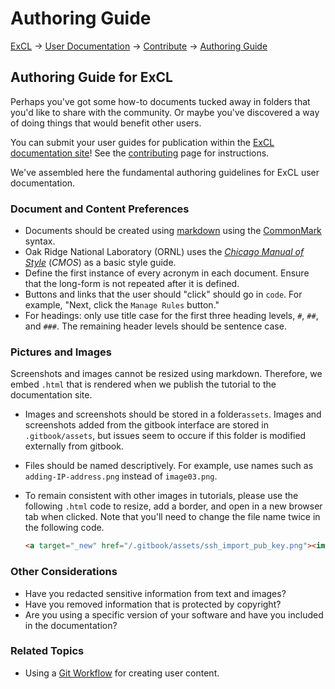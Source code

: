 # Authoring Guide

[ExCL](https://docs.excl.ornl.gov) → [User Documentation](../) → [Contribute](../excl-support/contributing.md) → [Authoring Guide](authoring-guide.md)

## Authoring Guide for ExCL

Perhaps you've got some how-to documents tucked away in folders that you'd like to share with the community. Or maybe you've discovered a way of doing things that would benefit other users.

You can submit your user guides for publication within the [ExCL documentation site](https://docs.excl.ornl.gov)! See the [contributing](../excl-support/contributing.md) page for instructions.

We've assembled here the fundamental authoring guidelines for ExCL user documentation.

### Document and Content Preferences

* Documents should be created using [markdown](https://docs.gitlab.com/ee/user/markdown.html) using the [CommonMark](https://docs.gitlab.com/ee/user/markdown.html#transitioning-to-commonmark) syntax.
* Oak Ridge National Laboratory (ORNL) uses the [_Chicago Manual of Style_](http://www.chicagomanualofstyle.org/home.html) (_CMOS_) as a basic style guide.
* Define the first instance of every acronym in each document. Ensure that the long-form is not repeated after it is defined.
* Buttons and links that the user should "click" should go in `code`. For example, "Next, click the `Manage Rules` button."
* For headings: only use title case for the first three heading levels, `#`, `##`, and `###`. The remaining header levels should be sentence case.

### Pictures and Images

Screenshots and images cannot be resized using markdown. Therefore, we embed `.html` that is rendered when we publish the tutorial to the documentation site.

* Images and screenshots should be stored in a folder`assets`. Images and screenshots added from the gitbook interface are stored in `.gitbook/assets`, but issues seem to occure if this folder is modified externally from gitbook.
* Files should be named descriptively. For example, use names such as `adding-IP-address.png` instead of `image03.png`.
* To remain consistent with other images in tutorials, please use the following `.html` code to resize, add a border, and open in a new browser tab when clicked. Note that you'll need to change the file name twice in the following code.

    ```html
    <a target="_new" href="/.gitbook/assets/ssh_import_pub_key.png"><img src="screenshots/ssh_import_pub_key.png" style="border-style:ridge;border-color:#bfbfbf;border-width:1px;width:550px;" /></a>
    ```

### Other Considerations

* Have you redacted sensitive information from text and images?
* Have you removed information that is protected by copyright?
* Are you using a specific version of your software and have you included in the documentation?

### Related Topics

* Using a [Git Workflow](git-basics/git-workflow.md) for creating user content.
